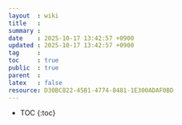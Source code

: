 ```yaml
---
layout  : wiki
title   : 
summary : 
date    : 2025-10-17 13:42:57 +0900
updated : 2025-10-17 13:42:57 +0900
tag     : 
toc     : true
public  : true
parent  : 
latex   : false
resource: D30BC822-45B1-4774-8481-1E300ADAF0BD
---
```

* TOC
{:toc} 
